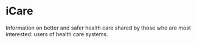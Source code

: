 # iCare
Information on better and safer health care shared by those who are most interested: users of health care systems. 
